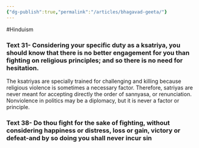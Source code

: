 ```yaml
---
{"dg-publish":true,"permalink":"/articles/bhagavad-geeta/"}
---
```


#Hinduism
### **Text 31-** Considering your specific duty as a ksatriya, you should know that there is no better engagement for you than fighting on religious principles; and so there is no need for hesitation.

The ksatriyas are specially trained for challenging and killing because religious violence is sometimes a necessary factor. Therefore, satriyas are never meant for accepting directly the order of sannyasa, or renunciation. Nonviolence in politics may be a diplomacy, but it is never a factor or principle.

### **Text 38-** Do thou fight for the sake of fighting, without considering happiness or distress, loss or gain, victory or defeat-and by so doing you shall never incur sin